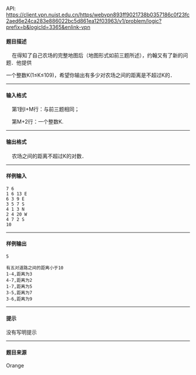 API: https://client.vpn.nuist.edu.cn/https/webvpn893ff9021738b0357186c0f23fc2aed6e24ca283e886022bc5d861ea12f03963/v1/problem/logic?prefix=b&logicId=3365&enlink-vpn

#### 题目描述

    在得知了自己农场的完整地图后（地图形式如前三题所述），约翰又有了新的问题．他提供

一个整数K(1≤K≤109)，希望你输出有多少对农场之间的距离是不超过K的．

---

#### 输入格式

    第1到I+M行：与前三题相同；

    第M+2行：一个整数K.

---

#### 输出格式

    农场之间的距离不超过K的对数．

---

#### 样例输入
```
7 6
1 6 13 E
6 3 9 E
3 5 7 S
4 1 3 N
2 4 20 W
4 7 2 S
10
```

---

#### 样例输出
```
5

有五对道路之间的距离小于10
1-4,距离为3
4-7,距离为2
1-7,距离为5
3-5,距离为7
3-6,距离为9
```

---

#### 提示

没有写明提示

---

#### 题目来源

Orange